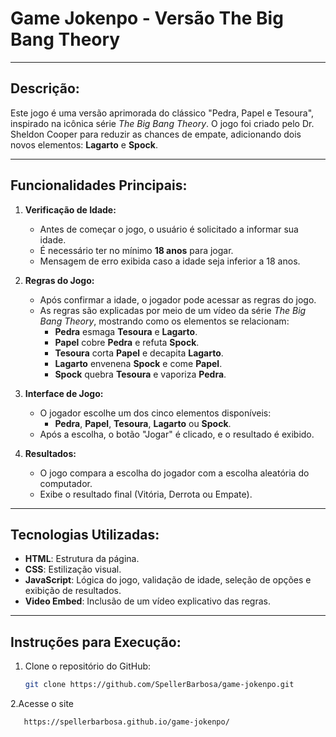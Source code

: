 # Game Jokenpo - Versão The Big Bang Theory

---

## Descrição:
Este jogo é uma versão aprimorada do clássico "Pedra, Papel e Tesoura", inspirado na icônica série *The Big Bang Theory*. O jogo foi criado pelo Dr. Sheldon Cooper para reduzir as chances de empate, adicionando dois novos elementos: **Lagarto** e **Spock**.

---

## Funcionalidades Principais:

1. **Verificação de Idade:**
   - Antes de começar o jogo, o usuário é solicitado a informar sua idade.
   - É necessário ter no mínimo **18 anos** para jogar.
   - Mensagem de erro exibida caso a idade seja inferior a 18 anos.

2. **Regras do Jogo:**
   - Após confirmar a idade, o jogador pode acessar as regras do jogo.
   - As regras são explicadas por meio de um vídeo da série *The Big Bang Theory*, mostrando como os elementos se relacionam:
     - **Pedra** esmaga **Tesoura** e **Lagarto**.
     - **Papel** cobre **Pedra** e refuta **Spock**.
     - **Tesoura** corta **Papel** e decapita **Lagarto**.
     - **Lagarto** envenena **Spock** e come **Papel**.
     - **Spock** quebra **Tesoura** e vaporiza **Pedra**.

3. **Interface de Jogo:**
   - O jogador escolhe um dos cinco elementos disponíveis:
     - **Pedra**, **Papel**, **Tesoura**, **Lagarto** ou **Spock**.
   - Após a escolha, o botão "Jogar" é clicado, e o resultado é exibido.

4. **Resultados:**
   - O jogo compara a escolha do jogador com a escolha aleatória do computador.
   - Exibe o resultado final (Vitória, Derrota ou Empate).

---

## Tecnologias Utilizadas:
- **HTML**: Estrutura da página.
- **CSS**: Estilização visual.
- **JavaScript**: Lógica do jogo, validação de idade, seleção de opções e exibição de resultados.
- **Video Embed**: Inclusão de um vídeo explicativo das regras.

---

## Instruções para Execução:
1. Clone o repositório do GitHub:
   ```bash
   git clone https://github.com/SpellerBarbosa/game-jokenpo.git

2.Acesse o site
```bash
   https://spellerbarbosa.github.io/game-jokenpo/
   
